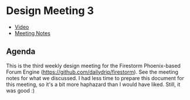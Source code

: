 # Design Meeting 3

- [Video](https://www.bigmarker.com/remote-meetup/Firestorm-Weekly-Design-Meeting-3)
- [Meeting Notes](https://docs.google.com/document/d/1VHhqQbvMJEN7H2zuvjfZaPW-vhpeoaurmft68pBsxDw/edit)

## Agenda

This is the third weekly design meeting for the Firestorm Phoenix-based Forum
Engine (https://github.com/dailydrip/firestorm).  See the meeting notes for what
we discussed. I had less time to prepare this document for this meeting, so it's
a bit more haphazard than I would have liked. Still, it was good :)
